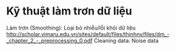 # Kỹ thuật làm trơn dữ liệu
Làm trơn (Smoothing): Loại bỏ nhiễu/lỗi khỏi dữ liệu
http://scholar.vimaru.edu.vn/sites/default/files/thinhnv/files/dm_-_chapter_2_-_preprocessing_0.pdf
Cleaning data: Noise data
